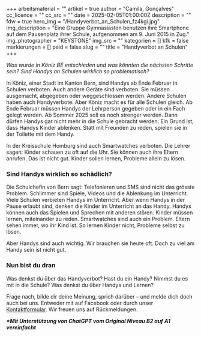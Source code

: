 +++
arbeitsmaterial = ""
artikel = true
author = "Camila, Gonçalves"
cc_licence = ""
cc_src = ""
date = 2025-02-05T01:00:00Z
description = ""
fdw = true
hero_img = "/Handyverbot_an_Schulen_fz4kgi.jpg"
img_description = "Eine Gruppe Gymnasiasten benutzen ihre Smartphone auf dem Pausenplatz ihrer Schule, aufgenommen am 9. Juni 2015 in Zug."
img_photographer = "KEYSTONE"
img_src = ""
kategorien = []
kfk = false
markierungen = []
paid = false
slug = ""
title = "Handyverbot an Schulen"
+++

_Was wurde in Köniz BE entschieden und was könnten die nächsten Schritte sein? Sind Handys an Schulen wirklich so problematisch?_

In Köniz, einer Stadt im Kanton Bern, sind Handys ab Ende Februar in Schulen verboten. Auch andere Geräte sind verboten. Sie müssen ausgemacht, abgegeben oder weggeschlossen werden. Andere Schulen haben auch Handyverbote. Aber Köniz macht es für alle Schulen gleich. Ab Ende Februar müssen Handys der Lehrperson gegeben oder in ein Fach gelegt werden. Ab Sommer 2025 soll es noch strenger werden. Dann dürfen Handys gar nicht mehr in die Schule gebracht werden. Ein Grund ist, dass Handys Kinder ablenken. Statt mit Freunden zu reden, spielen sie in der Toilette mit dem Handy.

In der Kreisschule Homburg sind auch Smartwatches verboten. Die Lehrer sagen: Kinder schauen zu oft auf die Uhr. Sie können auch ihre Eltern anrufen. Das ist nicht gut. Kinder sollen lernen, Probleme allein zu lösen.

### Sind Handys wirklich so schädlich?

Die Schulchefin von Bern sagt: Telefonieren und SMS sind nicht das grösste Problem. Schlimmer sind Spiele, Videos und die Ablenkung im Unterricht. Viele Schulen verbieten Handys im Unterricht. Aber wenn Handys in der Pause erlaubt sind, denken die Kinder im Unterricht an das Handy. Handys können auch das Spielen und Sprechen mit anderen stören. Kinder müssen lernen, miteinander zu reden. Smartwatches sind auch ein Problem. Eltern sehen immer, wo ihr Kind ist. So lernen Kinder nicht, Probleme selbst zu lösen.

Aber Handys sind auch wichtig. Wir brauchen sie heute oft. Doch zu viel am Handy sein ist nicht gut.
 

### Nun bist du dran

Was denkst du über das Handyverbot? Hast du ein Handy? Nimmst du es mit in die Schule? Was denkst du über Handys und Lernen?

Frage nach, bilde dir deine Meinung, sprich darüber – und melde dich doch auch bei uns. Entweder mit auf Facebook oder durch unser [Kontaktformular](https://www.chinderzytig.ch/kontakt/). Wir freuen uns auf Rückmeldungen.

***\*Mit Unterstützung von ChatGPT vom Original Niveau B2 auf A1 vereinfacht***